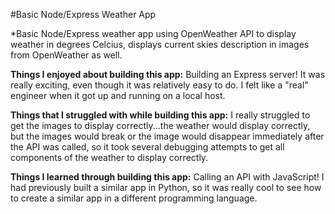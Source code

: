 #Basic Node/Express Weather App

*Basic Node/Express weather app using OpenWeather API to display weather in degrees Celcius, displays current skies description in images from OpenWeather as well.

**Things I enjoyed about building this app:** Building an Express server! It was really exciting, even though it was relatively easy to do. I felt like a "real" engineer when it got up and running on a local host. 

**Things that I struggled with while building this app:** I really struggled to get the images to display correctly...the weather would display correctly, but the images would break or the image would disappear immediately after the API was called, so it took several debugging attempts to get all components of the weather to display correctly.

**Things I learned through building this app:** Calling an API with JavaScript! I had previously built a similar app in Python, so it was really cool to see how to create a similar app in a different programming language. 

